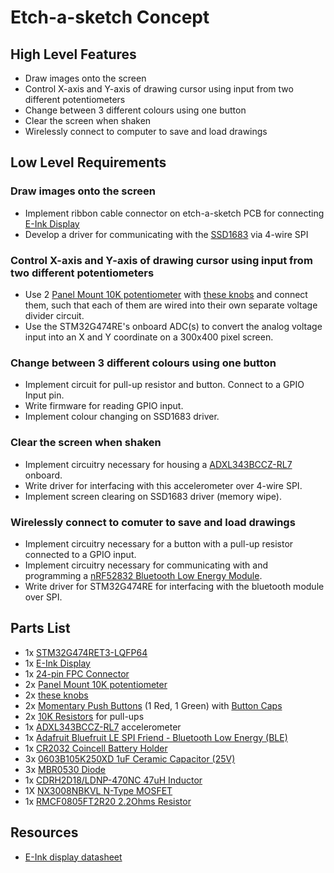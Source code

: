 # Etch-a-sketch Concept

## High Level Features
- Draw images onto the screen
- Control X-axis and Y-axis of drawing cursor using input from two different potentiometers
- Change between 3 different colours using one button
- Clear the screen when shaken
- Wirelessly connect to computer to save and load drawings

## Low Level Requirements
### Draw images onto the screen
- Implement ribbon cable connector on etch-a-sketch PCB for connecting [E-Ink Display](https://www.adafruit.com/product/6382#technical-details)
- Develop a driver for communicating with the [SSD1683](https://www.laskakit.cz/user/related_files/ssd1683.pdf) via 4-wire SPI

### Control X-axis and Y-axis of drawing cursor using input from two different potentiometers
- Use 2 [Panel Mount 10K potentiometer](https://www.adafruit.com/product/562) with [these knobs](https://www.adafruit.com/product/2057) and connect them, such that each of them are wired into their own separate voltage divider circuit.
- Use the STM32G474RE's onboard ADC(s) to convert the analog voltage input into an X and Y coordinate on a 300x400 pixel screen.

### Change between 3 different colours using one button
- Implement circuit for pull-up resistor and button. Connect to a GPIO Input pin.
- Write firmware for reading GPIO input.
- Implement colour changing on SSD1683 driver.

### Clear the screen when shaken
- Implement circuitry necessary for housing a [ADXL343BCCZ-RL7](https://www.digikey.ca/en/products/detail/analog-devices-inc/ADXL343BCCZ-RL7/3542894) onboard.
- Write driver for interfacing with this accelerometer over 4-wire SPI.
- Implement screen clearing on SSD1683 driver (memory wipe).

### Wirelessly connect to comuter to save and load drawings
- Implement circuitry necessary for a button with a pull-up resistor connected to a GPIO input.
- Implement circuitry necessary for communicating with and programming a [nRF52832 Bluetooth Low Energy Module](https://www.adafruit.com/product/4077).
- Write driver for STM32G474RE for interfacing with the bluetooth module over SPI.

## Parts List
- 1x [STM32G474RET3-LQFP64](https://www.digikey.ca/en/products/detail/stmicroelectronics/STM32G474RET3/11590973)
- 1x [E-Ink Display](https://www.adafruit.com/product/6382#technical-details)
- 1x [24-pin FPC Connector](https://www.digikey.ca/en/products/detail/te-connectivity-amp-connectors/2-2495219-4/26862642)
- 2x [Panel Mount 10K potentiometer](https://www.adafruit.com/product/562)
- 2x [these knobs](https://www.adafruit.com/product/2057)
- 2x [Momentary Push Buttons](https://www.adafruit.com/product/504) (1 Red, 1 Green) with [Button Caps](https://www.adafruit.com/product/4228)
- 2x [10K Resistors](https://www.adafruit.com/product/2784) for pull-ups
- 1x [ADXL343BCCZ-RL7](https://www.digikey.ca/en/products/detail/analog-devices-inc/ADXL343BCCZ-RL7/3542894) accelerometer
- 1x [Adafruit Bluefruit LE SPI Friend - Bluetooth Low Energy (BLE)](https://www.adafruit.com/product/2633)
- 1x [CR2032 Coincell Battery Holder](https://www.digikey.ca/en/products/detail/te-connectivity-linx/BAT-HLD-001/1577235)
- 3x [0603B105K250XD 1uF Ceramic Capacitor (25V)](https://www.digikey.ca/en/products/detail/nextgen-components/0603B105K250XD/14670931)
- 3x [MBR0530 Diode](https://www.digikey.ca/en/products/detail/smc-diode-solutions/MBR0530/16692306)
- 1x [CDRH2D18/LDNP-470NC 47uH Inductor](https://www.digikey.ca/en/products/detail/sumida-america-components-inc/cdrh2d18-ldnp-470nc/3946958)
- 1X [NX3008NBKVL N-Type MOSFET](https://www.digikey.ca/en/products/detail/nexperia-usa-inc/NX3008NBKVL/9671435)
- 1x [RMCF0805FT2R20 2.2Ohms Resistor](https://www.digikey.ca/en/products/detail/stackpole-electronics-inc/RMCF0805FT2R20/1760344)

## Resources
- [E-Ink display datasheet](https://cdn-shop.adafruit.com/product-files/6382/6382+C22266-001+datasheet+ZJY400300-042CABMFGN-R.pdf)